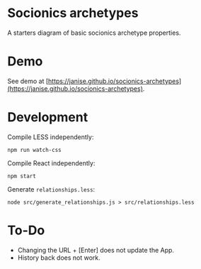 # Socionics archetypes

A starters diagram of basic socionics archetype properties.

# Demo

See demo at [https://janise.github.io/socionics-archetypes](https://janise.github.io/socionics-archetypes).

# Development

Compile LESS independently:

```
npm run watch-css
```

Compile React independently:

```
npm start
```

Generate `relationships.less`:
```
node src/generate_relationships.js > src/relationships.less
```

# To-Do

* Changing the URL + [Enter] does not update the App.
* History back does not work.
